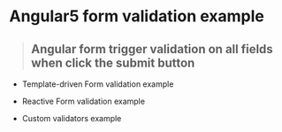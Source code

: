 # Angular5 form validation example

>## Angular form trigger validation on all fields when click the submit button

* Template-driven Form validation example

* Reactive Form validation example

* Custom validators example